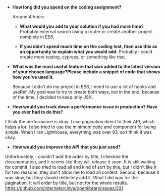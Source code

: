 * **How long did you spend on the coding assignment?**

  Around 4 hours
  * **What would you add to your solution if you had more time?**
  Probably external search using a router or create another project complete in ES6. 

  * **If you didn't spend much time on the coding test, then use this as an opportunity to explain what you would add.**
Probably I could create more testing, cypress, or something like that. 

* **What was the most useful feature that was added to the latest version of your chosen language?Please include a snippet of code that shows how you've used it.**

   Because I didn't do my project in ES6, I need to use a lot of hooks and useRef .My goal was to try to create both ways, but in the end, because of the time, I decided to keep only JSX.

* **How would you track down a performance issue in production? Have you ever had to do this?**

I think the performance is okay. I use pagination direct to their API, which helps a lot. I also tried to use the minimum code and component for being simple. 
When I ran Lighthouse, everything was over 93, so I think it was okay.

* **How would you improve the API that you just used?**

Unfortunately, I couldn't add the order by title, I checked the documentation, and it seems like they will release it soon. It is still waiting for commit. 
I also tried to load all and kind of sort by title, but I didn't like it for two reasons: they don't allow me to load all content. Second, because it was slow, but they should definitely add it. 
What I did was for the pagination. It will order by title, but not for the whole results. https://github.com/internetarchive/openlibrary/issues/201
